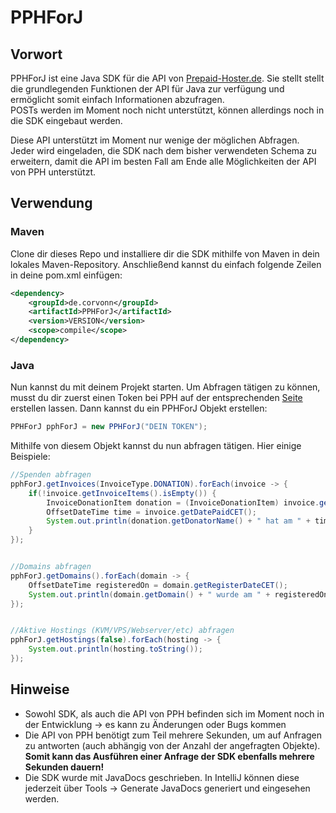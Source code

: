# PPHForJ 
## Vorwort 
PPHForJ ist eine Java SDK für die API von [Prepaid-Hoster.de](https://prepaid-hoster.de). Sie stellt stellt die
grundlegenden Funktionen der API für Java zur verfügung und ermöglicht somit einfach Informationen abzufragen.  
POSTs werden im Moment noch nicht unterstützt, können allerdings noch in die SDK eingebaut werden. 

Diese API unterstützt im Moment nur wenige der möglichen Abfragen. Jeder wird eingeladen, die SDK nach dem bisher 
verwendeten Schema zu erweitern, damit die API im besten Fall am Ende alle Möglichkeiten der API von PPH unterstützt.

## Verwendung
### Maven
Clone dir dieses Repo und installiere dir die SDK mithilfe von Maven in dein lokales Maven-Repository. Anschließend
kannst du einfach folgende Zeilen in deine pom.xml einfügen: 
```xml
<dependency>
    <groupId>de.corvonn</groupId>
    <artifactId>PPHForJ</artifactId>
    <version>VERSION</version>
    <scope>compile</scope>
</dependency>
```

### Java
Nun kannst du mit deinem Projekt starten. Um Abfragen tätigen zu können, musst du dir zuerst einen Token bei 
PPH auf der entsprechenden [Seite](https://www.vionity.de/clientarea/api-tokens) erstellen lassen. Dann kannst du 
ein PPHForJ Objekt erstellen: 
```java
PPHForJ pphForJ = new PPHForJ("DEIN TOKEN");
```

Mithilfe von diesem Objekt kannst du nun abfragen tätigen. Hier einige Beispiele:
```java
//Spenden abfragen
pphForJ.getInvoices(InvoiceType.DONATION).forEach(invoice -> {
    if(!invoice.getInvoiceItems().isEmpty()) {
        InvoiceDonationItem donation = (InvoiceDonationItem) invoice.getInvoiceItems().get(0);
        OffsetDateTime time = invoice.getDatePaidCET();
        System.out.println(donation.getDonatorName() + " hat am " + time.getDayOfMonth() + "." + time.getMonthValue() + "." + time.getYear() + " " + donation.getAmount() + "€ gespendet!");
    }
});


//Domains abfragen
pphForJ.getDomains().forEach(domain -> {
    OffsetDateTime registeredOn = domain.getRegisterDateCET();
    System.out.println(domain.getDomain() + " wurde am " + registeredOn.getDayOfMonth() + "." + registeredOn.getMonthValue() + "." + registeredOn.getYear() + "registriert");
});


//Aktive Hostings (KVM/VPS/Webserver/etc) abfragen
pphForJ.getHostings(false).forEach(hosting -> {
    System.out.println(hosting.toString());
});
```

## Hinweise
* Sowohl SDK, als auch die API von PPH befinden sich im Moment noch in der Entwicklung -> es kann zu Änderungen oder
Bugs kommen
* Die API von PPH benötigt zum Teil mehrere Sekunden, um auf Anfragen zu antworten (auch abhängig von der Anzahl der 
angefragten Objekte). **Somit kann das Ausführen einer Anfrage der SDK ebenfalls mehrere Sekunden dauern!**
* Die SDK wurde mit JavaDocs geschrieben. In IntelliJ können diese jederzeit über Tools -> Generate JavaDocs generiert
und eingesehen werden.